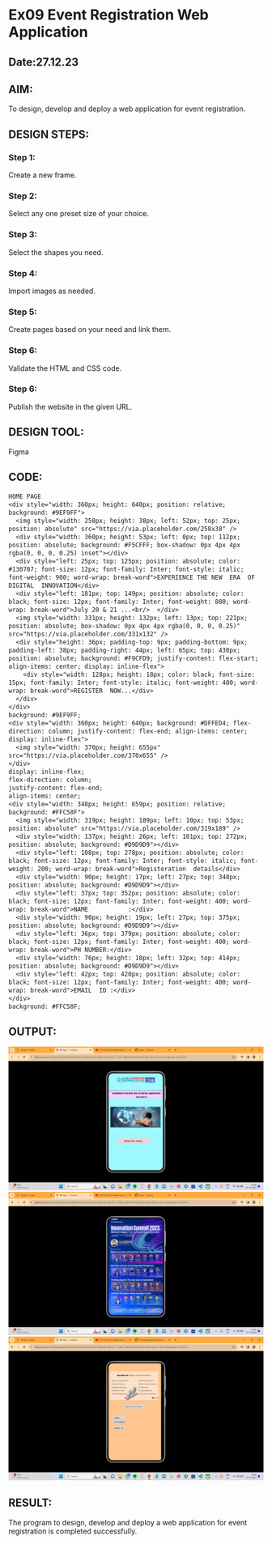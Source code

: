 # Ex09 Event Registration Web Application
## Date:27.12.23

## AIM:
To design, develop and deploy a web application for event registration.

## DESIGN STEPS:

### Step 1:
Create a new frame.

### Step 2:
Select any one preset size of your choice.

### Step 3:
Select the shapes you need.

### Step 4:
Import images as needed.

### Step 5:
Create pages based on your need and link them.

### Step 6:

Validate the HTML and CSS code.

### Step 6:

Publish the website in the given URL.

## DESIGN TOOL:
Figma

## CODE:
```
HOME PAGE
<div style="width: 360px; height: 640px; position: relative; background: #9EF9FF">
  <img style="width: 258px; height: 38px; left: 52px; top: 25px; position: absolute" src="https://via.placeholder.com/258x38" />
  <div style="width: 360px; height: 53px; left: 0px; top: 112px; position: absolute; background: #F5CFFF; box-shadow: 0px 4px 4px rgba(0, 0, 0, 0.25) inset"></div>
  <div style="left: 25px; top: 125px; position: absolute; color: #130707; font-size: 12px; font-family: Inter; font-style: italic; font-weight: 900; word-wrap: break-word">EXPERIENCE THE NEW  ERA  OF DIGITAL  INNOVATION</div>
  <div style="left: 181px; top: 149px; position: absolute; color: black; font-size: 12px; font-family: Inter; font-weight: 800; word-wrap: break-word">July 20 & 21 ...<br/>  </div>
  <img style="width: 331px; height: 132px; left: 13px; top: 221px; position: absolute; box-shadow: 0px 4px 4px rgba(0, 0, 0, 0.25)" src="https://via.placeholder.com/331x132" />
  <div style="height: 36px; padding-top: 9px; padding-bottom: 9px; padding-left: 38px; padding-right: 44px; left: 65px; top: 430px; position: absolute; background: #F9CFD9; justify-content: flex-start; align-items: center; display: inline-flex">
    <div style="width: 128px; height: 18px; color: black; font-size: 15px; font-family: Inter; font-style: italic; font-weight: 400; word-wrap: break-word">REGISTER  NOW...</div>
  </div>
</div>
background: #9EF9FF;
<div style="width: 360px; height: 640px; background: #DFFED4; flex-direction: column; justify-content: flex-end; align-items: center; display: inline-flex">
  <img style="width: 370px; height: 655px" src="https://via.placeholder.com/370x655" />
</div>
display: inline-flex;
flex-direction: column;
justify-content: flex-end;
align-items: center;
<div style="width: 348px; height: 659px; position: relative; background: #FFC58F">
  <img style="width: 319px; height: 189px; left: 10px; top: 53px; position: absolute" src="https://via.placeholder.com/319x189" />
  <div style="width: 137px; height: 26px; left: 101px; top: 272px; position: absolute; background: #D9D9D9"></div>
  <div style="left: 108px; top: 278px; position: absolute; color: black; font-size: 12px; font-family: Inter; font-style: italic; font-weight: 200; word-wrap: break-word">Registeration  details</div>
  <div style="width: 90px; height: 17px; left: 27px; top: 348px; position: absolute; background: #D9D9D9"></div>
  <div style="left: 37px; top: 352px; position: absolute; color: black; font-size: 12px; font-family: Inter; font-weight: 400; word-wrap: break-word">NAME           :</div>
  <div style="width: 90px; height: 19px; left: 27px; top: 375px; position: absolute; background: #D9D9D9"></div>
  <div style="left: 36px; top: 379px; position: absolute; color: black; font-size: 12px; font-family: Inter; font-weight: 400; word-wrap: break-word">PH NUMBER:</div>
  <div style="width: 76px; height: 18px; left: 32px; top: 414px; position: absolute; background: #D9D9D9"></div>
  <div style="left: 42px; top: 420px; position: absolute; color: black; font-size: 12px; font-family: Inter; font-weight: 400; word-wrap: break-word">EMAIL  ID :</div>
</div>
background: #FFC58F;
```
## OUTPUT:
![OUTPUT](<Screenshot 2023-12-27 191855.png>)
![OUTPUT](<Screenshot 2023-12-27 191907.png>)
![OUTPUT](<Screenshot 2023-12-27 195625.png>)
## RESULT:
The program to design, develop and deploy a web application for event registration is completed successfully.
